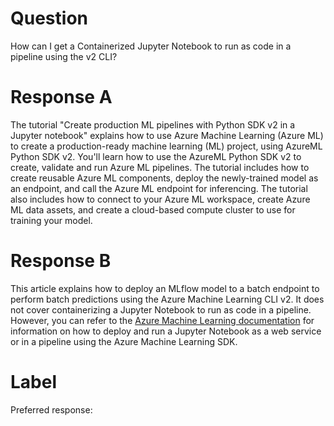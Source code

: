 
# Question

How can I get a Containerized Jupyter Notebook to run as code in a pipeline using the v2 CLI?

# Response A

The tutorial "Create production ML pipelines with Python SDK v2 in a Jupyter notebook" explains how to use Azure Machine Learning (Azure ML) to create a production-ready machine learning (ML) project, using AzureML Python SDK v2. You'll learn how to use the AzureML Python SDK v2 to create, validate and run Azure ML pipelines. The tutorial includes how to create reusable Azure ML components, deploy the newly-trained model as an endpoint, and call the Azure ML endpoint for inferencing. The tutorial also includes how to connect to your Azure ML workspace, create Azure ML data assets, and create a cloud-based compute cluster to use for training your model.

# Response B

This article explains how to deploy an MLflow model to a batch endpoint to perform batch predictions using the Azure Machine Learning CLI v2. It does not cover containerizing a Jupyter Notebook to run as code in a pipeline. However, you can refer to the [Azure Machine Learning documentation](https://docs.microsoft.com/en-us/azure/machine-learning/how-to-deploy-run-notebook) for information on how to deploy and run a Jupyter Notebook as a web service or in a pipeline using the Azure Machine Learning SDK.

# Label

Preferred response: 
